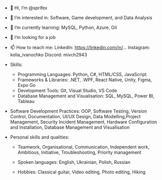 - 👋 Hi, I’m @sprifex
- 👀 I’m interested in: Software, Game development, and Data Analysis
- 🌱 I’m currently learning: MySQL, Python, Azure, Git
- 💼 I’m looking for a job

- 📫 How to reach me: 
        LinkedIn: https://linkedin.com/in/...
        Instagram: kolia_ivanochko
        Discord: mivch2943
  
- Skills:
  - Programming Languages: Python, C#, HTML/CSS, JavaScript
  - Frameworks & Libraries: .NET, .WPF, React Native, Unity, Figma, Expo Go
  - Development Tools: Git, Visual Studio, VS Code
  - Database Management and Visualisation: SQL, MySQL, Power BI, Tableau
  
- Software Development Practices: OOP, Software Testing, Version Control, Documentation, UI/UX Design, Data Modelling,Project Management, Security Incident Management, Hardware Configuration and Installation, Database Management and Visualisation
  
- Personal skills and qualities:
  - Teamwork, Organisational, Communication, Independent work, Ambitious, Initiative, Troubleshooting, Priority management
    
  - Spoken languages: English, Ukrainian, Polish, Russian
    
  - Hobbies: Classical guitar, Video editing, Photo editing, Hiking
